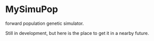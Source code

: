 MySimuPop
=========

forward population genetic simulator. 

Still in development, but here is the place to get it in a nearby future.


